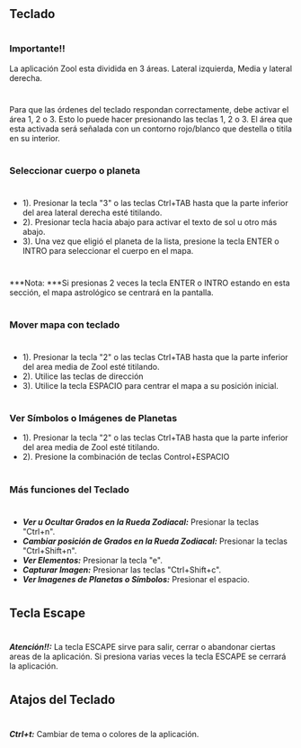 #
## Teclado
#
### Importante!!
La aplicación Zool esta dividida en 3 áreas. Lateral izquierda, Media y lateral derecha.
#
Para que las órdenes del teclado respondan correctamente, debe activar el área 1, 2 o 3. Esto lo puede hacer presionando las teclas 1, 2 o 3. El área que esta activada será señalada con un contorno rojo/blanco que destella o titila en su interior.
#
### Seleccionar cuerpo o planeta
#
* 1). Presionar la tecla "3" o las teclas Ctrl+TAB hasta que la parte inferior del area lateral derecha esté titilando.
* 2). Presionar tecla hacia abajo para activar el texto de sol u otro más abajo.
* 3). Una vez que eligió el planeta de la lista, presione la tecla ENTER o INTRO para seleccionar el cuerpo en el mapa.
#
***Nota: ***Si presionas 2 veces la tecla ENTER o INTRO estando en esta sección, el mapa astrológico se centrará en la pantalla.
#
### Mover mapa con teclado
#
* 1). Presionar la tecla "2" o las teclas Ctrl+TAB hasta que la parte inferior del area media de Zool esté titilando.
* 2). Utilice las teclas de dirección
* 3). Utilice la tecla ESPACIO para centrar el mapa a su posición inicial.
#
### Ver Símbolos o Imágenes de Planetas
* 1). Presionar la tecla "2" o las teclas Ctrl+TAB hasta que la parte inferior del area media de Zool esté titilando.
* 2). Presione la combinación de teclas Control+ESPACIO
#
### Más funciones del Teclado
#
* ***Ver u Ocultar Grados en la Rueda Zodiacal:*** Presionar la teclas "Ctrl+n".
* ***Cambiar posición de Grados en la Rueda Zodiacal:*** Presionar la teclas "Ctrl+Shift+n".
* ***Ver Elementos:*** Presionar la tecla "e".
* ***Capturar Imagen:*** Presionar las teclas "Ctrl+Shift+c".
* ***Ver Imagenes de Planetas o Símbolos:*** Presionar el espacio.
#
## Tecla Escape
#
***Atención!!:*** La tecla ESCAPE sirve para salir, cerrar o abandonar ciertas areas de la aplicación. Si presiona varias veces la tecla ESCAPE se cerrará la aplicación.
#
## Atajos del Teclado
#
***Ctrl+t:*** Cambiar de tema o colores de la aplicación.
